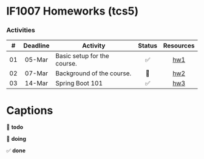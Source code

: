 IF1007 Homeworks (tcs5)
=========

### Activities

| # | Deadline | Activity                             | Status              | Resources   |
|:-:|:--------:|--------------------------------------|:-------------------:|:-----------:|
| 01 | 05-Mar  | Basic setup for the course.          | :white_check_mark:  | [hw1][hw1]  |
| 02 | 07-Mar  | Background of the course.            | :red_circle:        | [hw2](hw2)  |
| 03 | 14-Mar  | Spring Boot 101                      | :white_check_mark:  | [hw3](hw3)  |


Captions
=========
:red_circle: **todo**

:large_blue_circle: **doing**

:white_check_mark: **done**


[hw1]: https://github.com/tacsio/IF1007-HW/blob/master/hw1/tcs5-HW1.md
[hw2]: https://github.com/tacsio/IF1007-HW/blob/master/hw2/tcs5-HW2.md
[hw3]: https://github.com/tacsio/IF1007-HW/blob/master/hw3/README.md
